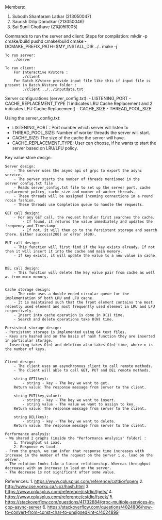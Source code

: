Members:
1) Subodh Shantaram Latkar (213050047)
2) Saurish Dilip Darodkar (213050046)
3) Sai Sunil Chothave (21Q05R005)


Commands to run the server and client:
    Steps for compilation:
	    mkdir -p cmake/build
	    pushd cmake/build
	    cmake -DCMAKE_PREFIX_PATH=$MY_INSTALL_DIR ../..
	    make -j

    To run server:
        ./server

    To run client:
        For Interactive KVstore :
            ./client
        For Batch KVstore provide input file like this if input file is present in Batch_KVstore folder :
            ./client ../../inputdata.txt




Server configurations (server_config.txt):
    - LISTENING_PORT
    - CACHE_REPLACEMENT_TYPE (1 indicates LRU Cache Replacement and 2 indicates LFU Cache Replacement)
    - CACHE_SIZE
    - THREAD_POOL_SIZE

Using the server_config.txt:
   - LISTENING_PORT : Port number which server will listen to
   - THREAD_POOL_SIZE: Number of worker threads the server will start.
   - CACHE_SIZE: The size of the cache the server will have.
   - CACHE_REPLACEMENT_TYPE: User can choose, if he wants to start the server based on LRU/LFU policy.

Key value store design:
    
    Server design:
        - The server uses the async api of grpc to export the async service.
        - The server starts the number of threads mentioned in the server_config.txt file
        - Reads server_config.txt file to set up the server port, cache replacement policy, cache size and number of worker threads.
        - These threads will be assigned incoming connections in a round robin fashion.
        - These threads use Completion queue to handle the requests.
    
    GET call design:
        - For any GET call, the request handler first searches the cache.
            - If found, it returns the value immediately and updates the frequency and Timestamp
            - If not, it will then go to the Persistent storage and search there. Either success(200) or error (400).

    PUT call design:
        - This function will first find if the key exists already. If not then it will insert it into the cache and main memory. 
        - If key exists, it will update the value to a new value in cache.


    DEL call design:
        - This function will delete the key value pair from cache as well as from main memory.

    
    Cache storage design:
        - The code uses a double ended circular queue for the implementation of both LRU and LFU cache.
        - It is maintained such that the front element contains the most recently used element and most frequently used element in LRU and LFU respectively. 
        - Insert into cache operation is done in O(1) time.
        - Search and delete operations take O(N) time.

    Persistent storage design:
	- Persistent storage is implemented using 64 text files.
	- Keys are hashed and on the basis of hash function they are inserted in particular storage.
	- Inserting takes O(n) and deletion also takes O(n) time, where n is the number of keys.


    Client design:
        - The client uses an asynchronous client to call remote methods.
        - The client will able to call GET, PUT and DEL remote methods.

        string GET(key):
            - string - key - The key we want to get.
        Return value: The response message from server to the client.
        
        string PUT(key,value):
            - string - key - The key we want to insert.
            - string value - The value we want to assign to key.
        Return value: The response message from server to the client.
        
        string DEL(key):
            - string - key - The key we want to delete.
        Return value: The response message from server to the client.

    Performance analysis:
	- We shared 2 graphs (inside the "Performance Analysis" folder) :
		1. Throughput vs Load.
		2. Response vs Load.
	- From the graph, we can infer that response time increases with increase in the number of the request on the server i.e. load on the server.
	- The relation looks like a linear relationship. Whereas throughput decreases with an increase in load on the server.
	- The decrease is not significant after some value.
     

References:
        1. https://www.cplusplus.com/reference/cstdio/fopen/
        2. http://www.cse.yorku.ca/~oz/hash.html
        3. https://www.cplusplus.com/reference/cstdio/fgets/
        4. https://www.cplusplus.com/reference/cstdio/fseek/
        5. https://stackoverflow.com/questions/41732884/grpc-multiple-services-in-cpp-async-server
        6. https://stackoverflow.com/questions/4024806/how-to-convert-from-const-char-to-unsigned-int-c/4024899